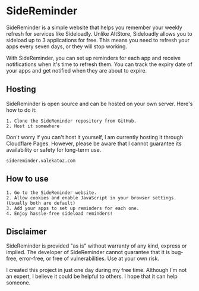 # SideReminder

SideReminder is a simple website that helps you remember your weekly refresh for services like Sideloadly. Unlike AltStore, Sideloadly allows you to sideload up to 3 applications for free. This means you need to refresh your apps every seven days, or they will stop working. 

With SideReminder, you can set up reminders for each app and receive notifications when it's time to refresh them. You can track the expiry date of your apps and get notified when they are about to expire.

## Hosting

SideReminder is open source and can be hosted on your own server. Here's how to do it:

    1. Clone the SideReminder repository from GitHub.
    2. Host it somewhere
    
Don't worry if you can't host it yourself, I am currently hosting it through Cloudflare Pages. However, please be aware that I cannot guarantee its availability or safety for long-term use.
    
    sidereminder.valekatoz.com

## How to use

    1. Go to the SideReminder website.
    2. Allow cookies and enable JavaScript in your browser settings. (Usually both are default)
    3. Add your apps to set up reminders for each one.
    4. Enjoy hassle-free sideload reminders!

## Disclaimer

SideReminder is provided "as is" without warranty of any kind, express or implied. The developer of SideReminder cannot guarantee that it is bug-free, error-free, or free of vulnerabilities. Use at your own risk.

I created this project in just one day during my free time. Although I'm not an expert, I believe it could be helpful to others.  I hope that it can help someone.
